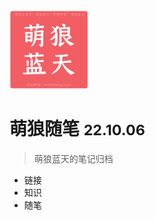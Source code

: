 <!-- _coverpage.md -->



<img src="public/img/logo.png" alt="logo" style="width:25%;max-width:150px" />

# 萌狼随笔 <small>22.10.06</small>

> 萌狼蓝天的笔记归档

- 链接
- 知识
- 随笔
